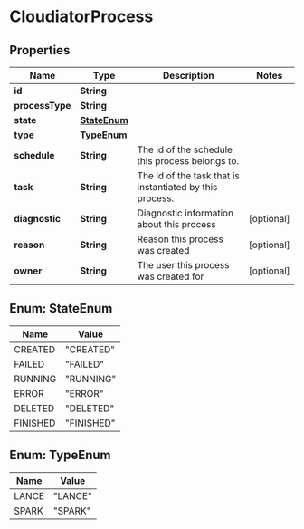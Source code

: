 
# CloudiatorProcess

## Properties
Name | Type | Description | Notes
------------ | ------------- | ------------- | -------------
**id** | **String** |  | 
**processType** | **String** |  | 
**state** | [**StateEnum**](#StateEnum) |  | 
**type** | [**TypeEnum**](#TypeEnum) |  | 
**schedule** | **String** | The id of the schedule this process belongs to. | 
**task** | **String** | The id of the task that is instantiated by this process. | 
**diagnostic** | **String** | Diagnostic information about this process |  [optional]
**reason** | **String** | Reason this process was created |  [optional]
**owner** | **String** | The user this process was created for |  [optional]


<a name="StateEnum"></a>
## Enum: StateEnum
Name | Value
---- | -----
CREATED | &quot;CREATED&quot;
FAILED | &quot;FAILED&quot;
RUNNING | &quot;RUNNING&quot;
ERROR | &quot;ERROR&quot;
DELETED | &quot;DELETED&quot;
FINISHED | &quot;FINISHED&quot;


<a name="TypeEnum"></a>
## Enum: TypeEnum
Name | Value
---- | -----
LANCE | &quot;LANCE&quot;
SPARK | &quot;SPARK&quot;



